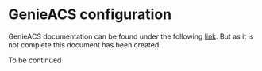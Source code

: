 # GenieACS configuration

GenieACS documentation can be found under the following [link](https://github.com/genieacs/genieacs/wiki). But as it is not complete this document has been created.

To be continued

